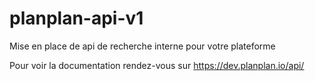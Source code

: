 <h1>planplan-api-v1</h1>

<p>Mise en place de api de recherche interne pour votre plateforme</p>

<p>Pour voir la documentation rendez-vous sur <a href="https://dev.planplan.io/api/">https://dev.planplan.io/api/</a></p>
